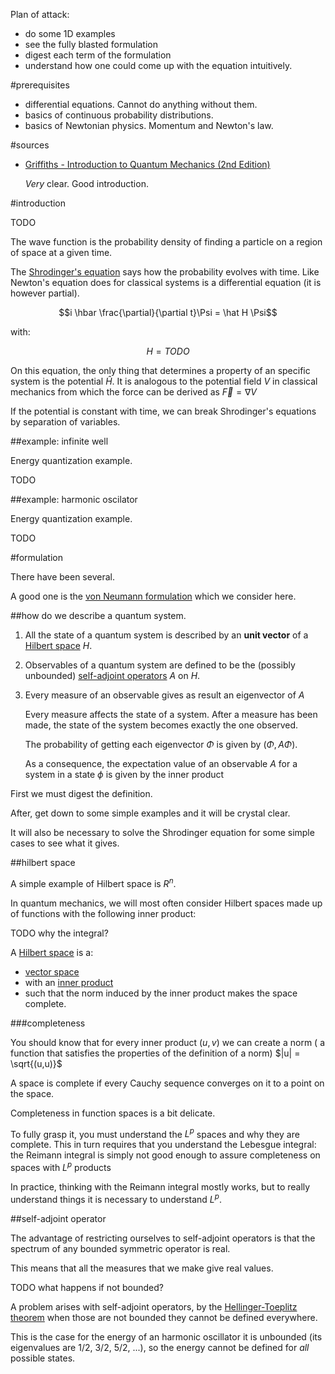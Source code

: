 Plan of attack:

- do some 1D examples
- see the fully blasted formulation
- digest each term of the formulation
- understand how one could come up with the equation intuitively.

#prerequisites

- differential equations. Cannot do anything without them.
- basics of continuous probability distributions.
- basics of Newtonian physics. Momentum and Newton's law.

#sources

[gri04]: http://www.amazon.com/Introduction-Quantum-Mechanics-2nd-Edition/dp/0131118927

- [Griffiths - Introduction to Quantum Mechanics (2nd Edition)][gri04]

    *Very* clear. Good introduction.

#introduction

TODO

The wave function is the probability density of finding a particle on a region of space at a given time.

The [Shrodinger's equation](http://en.wikipedia.org/wiki/Schr%C3%B6dinger_equation) says how the probability evolves with time.
Like Newton's equation does for classical systems is a differential equation (it is however partial).

$$i \hbar \frac{\partial}{\partial t}\Psi = \hat H \Psi$$

with:

$$H = TODO$$

On this equation, the only thing that determines a property of an specific system
is the potential $\hat H$. It is analogous to the potential field $V$ in classical mechanics
from which the force can be derived as $\vec{F} = \nabla V$

If the potential is constant with time, we can break Shrodinger's equations 
by separation of variables.

##example: infinite well

Energy quantization example.

TODO

##example: harmonic oscilator

Energy quantization example.

TODO

#formulation

There have been several.

A good one is the [von Neumann formulation](http://en.wikipedia.org/wiki/Dirac%E2%80%93von_Neumann_axioms)
which we consider here.

##how do we describe a quantum system.

1) All the state of a quantum system is described by an **unit vector**
of a [Hilbert space](#hilbert-space) $H$.

2) Observables of a quantum system are defined to be the (possibly unbounded)
[self-adjoint operators](#self-adjoint-operator) $A$ on $H$.

3) Every measure of an observable gives as result an eigenvector of $A$

    Every measure affects the state of a system. After a measure has been made,
    the state of the system becomes exactly the one observed.

    The probability of getting each eigenvector $\Phi$ is given by $(\Phi,A\Phi)$.

    As a consequence, the expectation value of an observable $A$ for a system in a state
    $\phi$ is given by the inner product 

First we must digest the definition.

After, get down to some simple examples and it will be crystal clear.

It will also be necessary to solve the Shrodinger equation for some simple cases to see what it gives.

##hilbert space

A simple example of Hilbert space is $R^n$.

In quantum mechanics, we will most often consider Hilbert spaces made up of
functions with the following inner product:

TODO why the integral?

A [Hilbert space](http://en.wikipedia.org/wiki/Hilbert_space) is a:

- [vector space](http://en.wikipedia.org/wiki/Vector_space)
- with an [inner product]()
- such that the norm induced by the inner product makes the space complete.

###completeness

You should know that for every inner product $(u,v)$ we can create a norm
( a function that satisfies the properties of the definition of a norm)
$|u| = \sqrt{(u,u)}$

A space is complete if every Cauchy sequence converges on it to a point on the space.

Completeness in function spaces is a bit delicate.

To fully grasp it,
you must understand the $L^p$ spaces and why they are complete.
This in turn requires that you understand the Lebesgue integral:
the Reimann integral is simply not good enough to assure completeness
on spaces with $L^p$ products

In practice, thinking with the Reimann integral mostly works,
but to really understand things it is necessary to understand $L^p$.

##self-adjoint operator

The advantage of restricting ourselves to self-adjoint operators is that
the spectrum of any bounded symmetric operator is real.

This means that all the measures that we make give real values.

TODO what happens if not bounded?

A problem arises with self-adjoint operators, by the
[Hellinger-Toeplitz theorem](http://en.wikipedia.org/wiki/Hellinger-Toeplitz_theorem)
when those are not bounded they cannot be defined everywhere.

This is the case for the energy of an harmonic oscillator it is unbounded
(its eigenvalues are 1/2, 3/2, 5/2, ...), so the energy cannot be defined for *all*
possible states.
